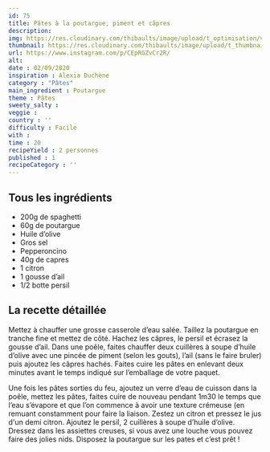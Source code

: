 ```yaml
---
id: 75
title: Pâtes à la poutargue, piment et câpres
description: 
img: https://res.cloudinary.com/thibaults/image/upload/t_optimisation/v1600509063/Recipes/20200902_pates_pourtague.jpg
thumbnail: https://res.cloudinary.com/thibaults/image/upload/t_thumbnail_josie/v1600509063/Recipes/20200902_pates_pourtague.jpg
url: https://www.instagram.com/p/CEpRGZvCr2R/
alt: 
date : 02/09/2020
inspiration : Alexia Duchène
category : "Pâtes"
main_ingredient : Poutargue
theme : Pâtes
sweety_salty : 
veggie : 
country : ''
difficulty : Facile
with : 
time : 20
recipeYield : 2 personnes
published : 1
recipeCategory : ''
---
```


## Tous les ingrédients
- 200g de spaghetti
 - 60g de poutargue
 - Huile d’olive
 - Gros sel
 - Pepperoncino
 - 40g de capres
 - 1 citron
 - 1 gousse d’ail
 - 1/2 botte persil

## La recette détaillée
Mettez à chauffer une grosse casserole d’eau salée. Taillez la poutargue en tranche fine et mettez de côté. Hachez les câpres, le persil et écrasez la gousse d’ail. Dans une poêle, faites chauffer deux cuillères à soupe d’huile d’olive avec une pincée de piment (selon les gouts), l’ail (sans le faire bruler) puis ajoutez les câpres hachés. Faites cuire les pâtes en enlevant deux minutes avant le temps indiqué sur l’emballage de votre paquet.

Une fois les pâtes sorties du feu, ajoutez un verre d’eau de cuisson dans la poêle, mettez les pâtes, faites cuire de nouveau pendant 1m30 le temps que l’eau s’évapore et que l’on commence à avoir une texture crémeuse (en remuant constamment pour faire la liaison. Zestez un citron et pressez le jus d'un demi citron. Ajoutez le persil, 2 cuillères à soupe d’huile d’olive. Dressez dans les assiettes creuses, si vous avez une louche vous pouvez faire des jolies nids. Disposez la poutargue sur les pates et c’est prêt !
